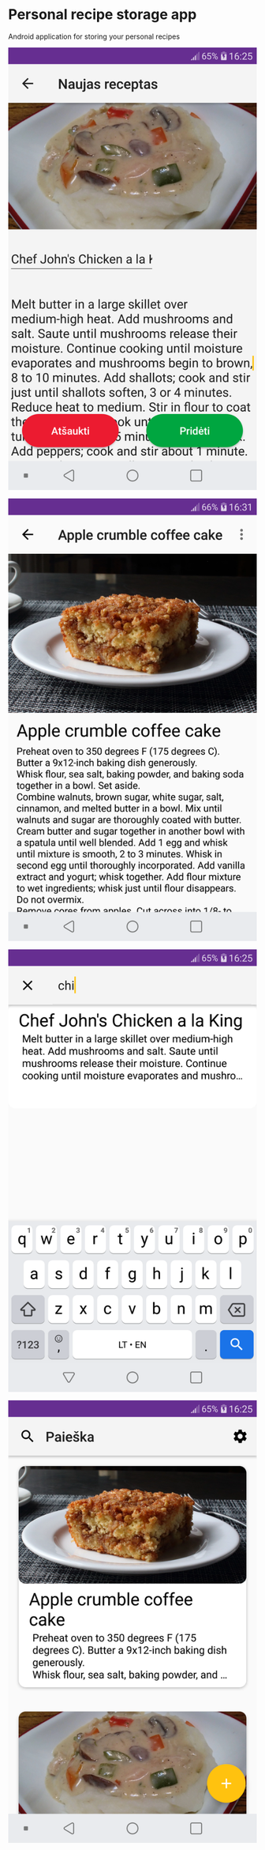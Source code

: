 # Personal recipe storage app
Android application for storing your personal recipes

![New recipe](https://raw.githubusercontent.com/Airidasz/personal-recipe-app/master/appImages/add.png)

![View recipe](https://raw.githubusercontent.com/Airidasz/personal-recipe-app/master/appImages/view.png)

![Search recipes](https://raw.githubusercontent.com/Airidasz/personal-recipe-app/master/appImages/search.png)

![List recipes](https://raw.githubusercontent.com/Airidasz/personal-recipe-app/master/appImages/list.png)
